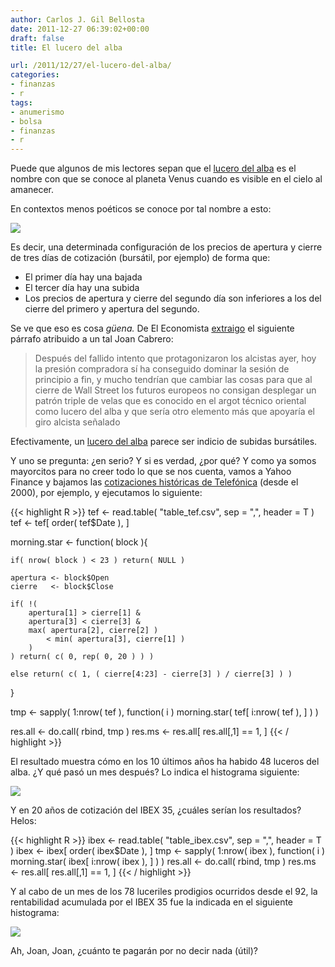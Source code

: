 ```yaml
---
author: Carlos J. Gil Bellosta
date: 2011-12-27 06:39:02+00:00
draft: false
title: El lucero del alba

url: /2011/12/27/el-lucero-del-alba/
categories:
- finanzas
- r
tags:
- anumerismo
- bolsa
- finanzas
- r
---
```


Puede que algunos de mis lectores sepan que el [lucero del alba](http://es.wikipedia.org/wiki/Lucero_del_alba) es el nombre con que se conoce al planeta Venus cuando es visible en el cielo al amanecer.

En contextos menos poéticos se conoce por tal nombre a esto:

[![](/wp-uploads/2011/12/cierre2012.png#center)
](/wp-uploads/2011/12/cierre2012.png#center)

Es decir, una determinada configuración de los precios de apertura y cierre de tres días de cotización (bursátil, por ejemplo) de forma que:



* El primer día hay una bajada
* El tercer día hay una subida
* Los precios de apertura y cierre del segundo día son inferiores a los del cierre del primero y apertura del segundo.

Se ve que eso es cosa _güena._ De El Economista [extraigo](http://www.eleconomista.es/mercados-cotizaciones/noticias/3616786/12/11/El-Ibex-35-cede-terreno-pero-mantiene-los-8200-puntos-.html) el siguiente párrafo atribuido a un tal Joan Cabrero:


>Después del fallido intento que protagonizaron los alcistas ayer, hoy la presión compradora sí ha conseguido dominar la sesión de principio a fin, y mucho tendrían que cambiar las cosas para que al cierre de Wall Street los futuros europeos no consigan desplegar un patrón triple de velas que es conocido en el argot técnico oriental como lucero del alba y que sería otro elemento más que apoyaría el giro alcista señalado


Efectivamente, un [lucero del alba](http://www.hablandodebolsa.com/2009/05/morning-star-lucero-del-alba-o-estrella-de-la-manana-y-morning-doji-star.html) parece ser indicio de subidas bursátiles.

Y uno se pregunta: ¿en serio? Y si es verdad, ¿por qué? Y como ya somos mayorcitos para no creer todo lo que se nos cuenta, vamos a Yahoo Finance y bajamos las [cotizaciones históricas de Telefónica](http://finance.yahoo.com/q/hp?s=TEF.MC&a=00&b=3&c=1990&d=11&e=20&f=2011&g=d) (desde el 2000), por ejemplo, y ejecutamos lo siguiente:







{{< highlight R >}}
tef <- read.table( "table_tef.csv", sep = ",", header = T )
tef <- tef[ order( tef$Date ), ]

morning.star <- function( block ){

	if( nrow( block ) < 23 ) return( NULL )

	apertura <- block$Open
	cierre   <- block$Close

	if( !(
		apertura[1] > cierre[1] &
		apertura[3] < cierre[3] &
		max( apertura[2], cierre[2] )
			< min( apertura[3], cierre[1] )
		)
	) return( c( 0, rep( 0, 20 ) ) )

	else return( c( 1, ( cierre[4:23] - cierre[3] ) / cierre[3] ) )
}

tmp     <- sapply( 1:nrow( tef ),
		function( i )
			morning.star( tef[ i:nrow( tef ), ] ) )

res.all <- do.call( rbind, tmp )
res.ms  <- res.all[ res.all[,1] == 1, ]
{{< / highlight >}}







El resultado muestra cómo en los 10 últimos años ha habido 48 luceros del alba. ¿Y qué pasó un mes después? Lo indica el histograma siguiente:


[![](/wp-uploads/2011/12/lucero_del_alba.png#center)
](/wp-uploads/2011/12/lucero_del_alba.png#center)


Y en 20 años de cotización del IBEX 35, ¿cuáles serían los resultados? Helos:







{{< highlight R >}}
ibex    <- read.table( "table_ibex.csv", sep = ",", header = T )
ibex    <- ibex[ order( ibex$Date ), ]
tmp     <- sapply( 1:nrow( ibex ),
					function( i ) morning.star( ibex[ i:nrow( ibex ), ] ) )
res.all <- do.call( rbind, tmp )
res.ms  <- res.all[ res.all[,1] == 1, ]
{{< / highlight >}}







Y al cabo de un mes de los 78 luceriles prodigios ocurridos desde el 92, la rentabilidad acumulada por el IBEX 35 fue la indicada en el siguiente histograma:


[![](/wp-uploads/2011/12/lucero_alba_ibex.png#center)
](/wp-uploads/2011/12/lucero_alba_ibex.png#center)



Ah, Joan, Joan, ¿cuánto te pagarán por no decir nada (útil)?
